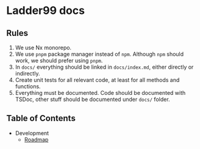 # Ladder99 docs

## Rules

1. We use Nx monorepo.
2. We use `pnpm` package manager instead of `npm`. Although `npm` should work, we should prefer using `pnpm`.
3. In `docs/` everything should be linked in `docs/index.md`, either directly or indirectly.
4. Create unit tests for all relevant code, at least for all methods and functions.
5. Everything must be documented. Code should be documented with TSDoc, other stuff should be documented under `docs/` folder.

## Table of Contents

- Development
   - [Roadmap](development/roadmap)
